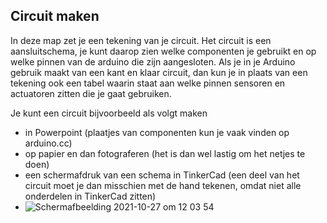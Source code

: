 ## Circuit maken

In deze map zet je een tekening van je circuit.
Het circuit is een aansluitschema, je kunt daarop zien welke componenten je gebruikt en op welke pinnen van de arduino die zijn aangesloten. Als je in je Arduino gebruik maakt van een kant en klaar circuit, dan kun je in plaats van een tekening ook een tabel waarin staat aan welke pinnen sensoren en actuatoren zitten die je gaat gebruiken.

Je kunt een circuit bijvoorbeeld als volgt maken
- in Powerpoint (plaatjes van componenten kun je vaak vinden op arduino.cc)
- op papier en dan fotograferen (het is dan wel lastig om het netjes te doen)
- een schermafdruk van een schema in TinkerCad (een deel van het circuit moet je dan misschien met de hand tekenen, omdat niet alle onderdelen in TinkerCad zitten)
- ![Schermafbeelding 2021-10-27 om 12 03 54](https://user-images.githubusercontent.com/74540053/139045039-1d054f70-598a-43ff-ae91-641bb271fc01.png)
